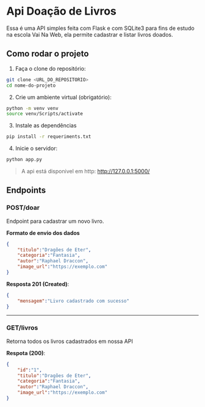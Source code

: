 # Api Doação de Livros

Essa é uma API simples feita com Flask e com SQLite3 para fins de estudo na escola Vai Na Web, ela permite cadastrar e listar livros doados.

## Como rodar o projeto

1. Faça o clone do repositório:
```bash
git clone <URL_DO_REPOSITORIO>
cd nome-do-projeto
```

2. Crie um ambiente virtual (obrigatório):
```bash
python -m venv venv
source venv/Scripts/activate
```
3. Instale as dependências
```bash
pip install -r requeriments.txt
```

4. Inicie o servidor:
```bash
python app.py
```

> A api está disponivel em http: http://127.0.0.1:5000/

## Endpoints

### POST/doar

Endpoint para cadastrar um novo livro.

**Formato de envio dos dados**

```json
{
    "titulo":"Dragões de Eter",
    "categoria":"Fantasia",
    "autor":"Raphael Draccon",
    "image_url":"https://exemplo.com"
}
```

**Resposta 201 (Created)**:
```json
{
    "mensagem":"Livro cadastrado com sucesso"
}
```

---

### GET/livros

Retorna todos os livros cadastrados em nossa API

**Respota (200)**:
```json
{
    "id":"1",
    "titulo":"Dragões de Eter",
    "categoria":"Fantasia",
    "autor":"Raphael Draccon",
    "image_url":"https://exemplo.com"
}
```